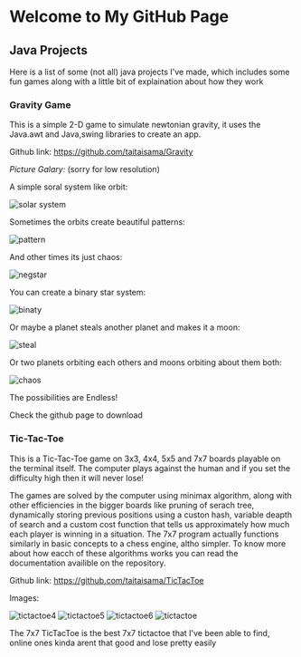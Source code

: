 # Welcome to My GitHub Page

## Java Projects
  Here is a list of some (not all) java projects I've made, which includes some fun games along with a little bit of explaination about how they work
  
  ### Gravity Game
  
  This is a simple 2-D game to simulate newtonian gravity, it uses the Java.awt and Java,swing libraries to create an app.
  
  Github link: https://github.com/taitaisama/Gravity
  
  *Picture Galary:* (sorry for low resolution)
  
  A simple soral system like orbit: 
  
  ![solar system](https://github.com/taitaisama/Gravity/blob/main/images/solarsystem.png?raw=true)
  
  Sometimes the orbits create beautiful patterns:
  
  ![pattern](https://github.com/taitaisama/Gravity/blob/main/images/pattern.png?raw=true)
  
  And other times its just chaos:
  
  ![negstar](https://github.com/taitaisama/Gravity/blob/main/images/negstar.png?raw=true)
  
  You can create a binary star system:
 
  ![binaty](https://github.com/taitaisama/Gravity/blob/main/images/binary.png?raw=true)

  Or maybe a planet steals another planet and makes it a moon:
 
  ![steal](https://github.com/taitaisama/Gravity/blob/main/images/steal.png?raw=true)
  
  Or two planets orbiting each others and moons orbiting about them both:
  
  ![chaos](https://github.com/taitaisama/Gravity/blob/main/images/chaos.png?raw=true)
  
  The possibilities are Endless!
  
  Check the github page to download
  
  ### Tic-Tac-Toe 
  
  This is a Tic-Tac-Toe game on 3x3, 4x4, 5x5 and 7x7 boards playable on the terminal itself.
  The computer plays against the human and if you set the difficulty high then it will never lose!
  
  The games are solved by the computer using minimax algorithm, along with other efficiencies in the bigger boards like pruning of serach tree, dynamically storing previous positions using a custon hash, variable deapth of search and a custom cost function that tells us approximately how much each player is winning in a situation. The 7x7 program actually functions similarly in basic concepts to a chess engine, altho simpler. To know more about how eacch of these algorithms works you can read the documentation availible on the repository.
  
  Github link: https://github.com/taitaisama/TicTacToe
  
  Images:
  
   ![tictactoe4](https://github.com/taitaisama/TicTacToe/blob/main/images/TicTac4.png?raw=true) ![tictactoe5](https://github.com/taitaisama/TicTacToe/blob/main/images/TicTac5.png?raw=true) 
   ![tictactoe6](https://github.com/taitaisama/TicTacToe/blob/main/images/TicTac6.png?raw=true) ![tictactoe](https://github.com/taitaisama/TicTacToe/blob/main/images/TicTac.png?raw=true) 
  
  The 7x7 TicTacToe is the best 7x7 tictactoe that I've been able to find, online ones kinda arent that good and lose pretty easily
  

